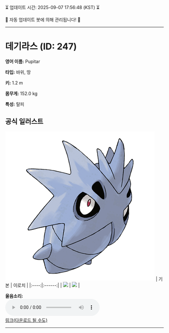 
⏳ 업데이트 시간: 2025-09-07 17:56:48 (KST) ⏳

🤖 자동 업데이트 봇에 의해 관리됩니다! 🤖

---

# 데기라스 (ID: 247)
**영어 이름:** Pupitar

**타입:** 바위, 땅

**키:** 1.2 m

**몸무게:** 152.0 kg

**특성:** 탈피

## 공식 일러스트
![](https://raw.githubusercontent.com/PokeAPI/sprites/master/sprites/pokemon/other/official-artwork/247.png)
| 기본 | 이로치 |
|:----:|:------:|
| <img src="http://play.pokemonshowdown.com/sprites/ani/pupitar.gif" width="200"> | <img src="http://play.pokemonshowdown.com/sprites/ani-shiny/pupitar.gif" width="200"> |

**울음소리:**<br><audio controls src="https://raw.githubusercontent.com/PokeAPI/cries/main/cries/pokemon/latest/247.ogg"></audio><br> [링크(다운로드 될 수도)](https://raw.githubusercontent.com/PokeAPI/cries/main/cries/pokemon/latest/247.ogg)


---
